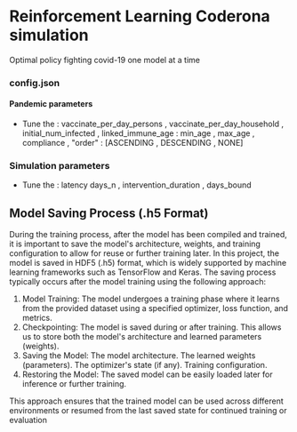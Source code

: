 # Reinforcement Learning Coderona simulation
Optimal policy fighting covid-19 one model at a time

### config.json
#### Pandemic parameters 
* Tune the : vaccinate_per_day_persons , vaccinate_per_day_household , initial_num_infected , linked_immune_age : min_age , max_age , compliance , "order" : [ASCENDING , DESCENDING , NONE]

### Simulation parameters
* Tune the  : latency days_n , intervention_duration , days_bound

## Model Saving Process (.h5 Format)
During the training process, after the model has been compiled and trained, it is important to save the model's architecture, weights, and training configuration to allow for reuse or further training later. In this project, the model is saved in HDF5 (.h5) format, which is widely supported by machine learning frameworks such as TensorFlow and Keras.
The saving process typically occurs after the model training using the following approach:
1. Model Training: The model undergoes a training phase where it learns from the provided dataset using a specified optimizer, loss function, and metrics.
2. Checkpointing: The model is saved during or after training. This allows us to store both the model's architecture and learned parameters (weights).
3. Saving the Model:
   The model architecture.
   The learned weights (parameters).
   The optimizer's state (if any).
   Training configuration.
4. Restoring the Model: The saved model can be easily loaded later for inference or further training.

This approach ensures that the trained model can be used across different environments or resumed from the last saved state for continued training or evaluation

